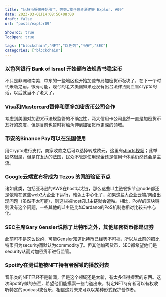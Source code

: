 ```yaml
---
title: "比特币好像开始涨了，等等…我仓位还没建够 Explor. #09"
date: 2023-03-01T14:08:56+08:00
draft: false
url: "posts/explor09"

ShowToc: true
TocOpen: true

tags: ["blockchain","NFT","以色列","币安","SEC"]
categories: ["blockchain"]
---
```



### 以色列银行 Bank of Israel 开始颁布法规背书稳定币

不只是非洲和南美，中东的一些地区也开始加速布局加密货币板块了，在下一个时代来临之前。很有可能，现今的老大美国如果还没有出台法律法规监管crypto的话，以后就当不了老大了。

### Visa和Mastercard暂停和更多加密货币公司合作

考虑到美国对加密货币法规监管的不确定性，两大信用卡公司虽然一直是加密货币友好的态度，但是目前也暂时将触角伸到加密货币更深的领域。

### 币安的Binance Pay可以在法国使用

用Crypto进行支付，商家收款之后可以选择转成欧元，这里有[shorts视频](https://www.youtube.com/shorts/O9ePFpDyBjY)；此举固然很屌，但是在发达的法国，民众不管是使用现金还是信用卡体系仍然还会是主流。

### Google云端宣布将成为 Tezos 的网络验证节点

诸如此类，包括亚马逊的AWS在host以太链，那么这些L1主链很多节点node都还是依赖在这些web2大企业下运行，难免太中心化了，如果这些大企业云端/网络出现问题（虽然不太可能），则这些被host的L1主链就会遭殃。相比，PoW的区块链则没有这个问题，一些其他的L1主链比如Cardano的PoS机制也相对比较去中心化。

### SEC主席Gary Gensler说除了比特币之外，其他加密货币都是证券

此前可不是这么说的，可能Gensler知道比特币已经势不可挡，所以从此前的把比特币归为security而默认为commodity了。但其他加密货币，SEC都希望他们是security从而对加密货币进行监管。

### Spotify在测试能被NFT持有者解锁的播放列表

音乐类的NFT已经不是新闻，但是这个领域还是太新，有太多值得探索的东西。这次Spotify做的东西，希望他们能摸索一些门道出来，特定NFT持有者可以有权收听特定的podcast或音乐，相信这对未来可以以某种形式保护创作者。

